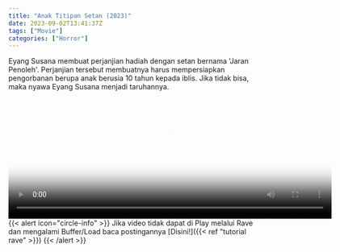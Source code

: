 ```yaml
---
title: "Anak Titipan Setan (2023)"
date: 2023-09-02T13:41:37Z
tags: ["Movie"]
categories: ["Horror"]
---
```


Eyang Susana membuat perjanjian hadiah dengan setan bernama 'Jaran Penoleh'. Perjanjian tersebut membuatnya harus mempersiapkan pengorbanan berupa anak berusia 10 tahun kepada iblis. Jika tidak bisa, maka nyawa Eyang Susana menjadi taruhannya.

<video id="video-2" 
class="art-preview lazy video-js vjs-default-skin vjs-big-play-centered" 
controls preload="auto" 
width="640" 
height="240"
poster="https://graph.org/file/12de122c44e6c344bdd3e.jpg" 
data-setup='{ "example_option": true, "width": "auto", "height": "auto", "techOrder": ["html5","flash"] }' 
onseeked="true"> <source src="https://kp3d-my.sharepoint.com/personal/ryoo_kp3d_onmicrosoft_com/_layouts/15/download.aspx?share=EQPneqAwEXtFnfoAV5tq3ScBJEvgAY5MuBzXEcECI5jiUQ" type='video/mp4'>
</video>
<br>
{{< alert icon="circle-info" >}}
Jika video tidak dapat di Play melalui Rave dan mengalami Buffer/Load baca postingannya [Disini!]({{< ref "tutorial rave" >}})
{{< /alert >}}
